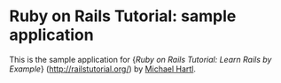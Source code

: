 # Ruby on Rails Tutorial: sample application

This is the sample application for
{*Ruby on Rails Tutorial: Learn Rails by Example*} (http://railstutorial.org/)
by [Michael Hartl](http://michaelhartl.com).